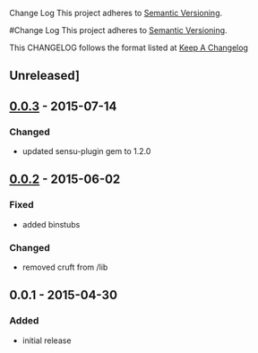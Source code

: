 Change Log
This project adheres to [Semantic Versioning](http://semver.org/).

#Change Log
This project adheres to [Semantic Versioning](http://semver.org/).

This CHANGELOG follows the format listed at [Keep A Changelog](http://keepachangelog.com/)

## Unreleased]

## [0.0.3] - 2015-07-14
### Changed
- updated sensu-plugin gem to 1.2.0

## [0.0.2] - 2015-06-02
### Fixed
- added binstubs

### Changed
- removed cruft from /lib

## 0.0.1 - 2015-04-30
### Added
- initial release

[Unreleased]: https://github.com/sensu-plugins/sensu-plugins-dashing/compare/0.0.3...HEAD
[0.0.3]: https://github.com/sensu-plugins/sensu-plugins-dashing/compare/0.0.2...0.0.3
[0.0.2]: https://github.com/sensu-plugins/sensu-plugins-dashing/compare/0.0.1...0.0.2

